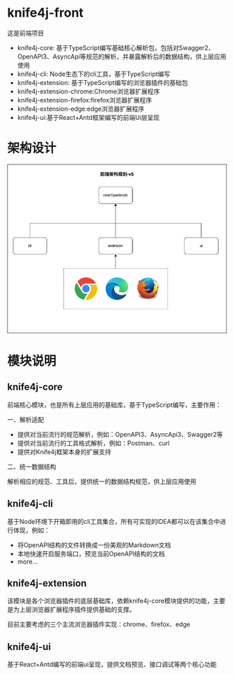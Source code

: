 # knife4j-front

这是前端项目

- knife4j-core: 基于TypeScript编写基础核心解析包，包括对Swagger2、OpenAPI3、AsyncApi等规范的解析，并暴露解析后的数据结构，供上层应用使用
- knife4j-cli: Node生态下的cli工具，基于TypeScript编写
- knife4j-extension: 基于TypeScript编写的浏览器插件的基础包
- knife4j-extension-chrome:Chrome浏览器扩展程序
- knife4j-extension-firefox:firefox浏览器扩展程序
- knife4j-extension-edge:edge浏览器扩展程序
- knife4j-ui:基于React+Antd框架编写的前端Ui层呈现

# 架构设计

![](../static/knife4j-front-architecture.png)


# 模块说明

## knife4j-core

前端核心模块，也是所有上层应用的基础库，基于TypeScript编写，主要作用：

一、解析适配

- 提供对当前流行的规范解析，例如：OpenAPI3、AsyncApi3、Swagger2等
- 提供对当前流行的工具格式解析，例如：Postman、curl
- 提供对Knife4j框架本身的扩展支持


二、统一数据结构

解析相应的规范、工具后，提供统一的数据结构规范，供上层应用使用


## knife4j-cli

基于Node环境下开箱即用的cli工具集合，所有可实现的IDEA都可以在该集合中进行体现，例如：

- 将OpenAPI结构的文件转换成一份美观的Markdown文档
- 本地快速开启服务端口，预览当前OpenAPI结构的文档
- more...


## knife4j-extension

该模块是各个浏览器插件的底层基础库，依赖knife4j-core模块提供的功能，主要是为上层浏览器扩展程序插件提供基础的支撑。

目前主要考虑的三个主流浏览器插件实现：chrome、firefox、edge


## knife4j-ui

基于React+Antd编写的前端ui呈现，提供文档预览、接口调试等两个核心功能